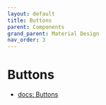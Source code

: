 ```yaml
---
layout: default
title: Buttons
parent: Components
grand_parent: Material Design
nav_order: 3
---
```


# Buttons

- [docs: Buttons](https://m3.material.io/components/buttons/overview)


